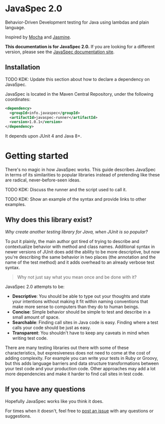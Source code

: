 # JavaSpec 2.0

Behavior-Driven Development testing for Java using lambdas and plain language.

Inspired by [Mocha][mocha] and [Jasmine][jasmine].

**This documentation is for JavaSpec 2.0.**  If you are looking for a different version, please see
the [JavaSpec documentation site][github-io-javaspec].

[github-io-javaspec]: http://javaspec.info
[jasmine]: https://jasmine.github.io
[mocha]: https://mochajs.org


## Installation

TODO KDK: Update this section about how to declare a dependency on JavaSpec.

JavaSpec is located in the Maven Central Repository, under the following coordinates:

```xml
<dependency>
  <groupId>info.javaspec</groupId>
  <artifactId>javaspec-runner</artifactId>
  <version>1.0.1</version>
</dependency>
```

It depends upon JUnit 4 and Java 8+.


# Getting started

There's no magic in how JavaSpec works.  This guide describes JavaSpec in terms of its similarities
to popular libraries instead of pretending like these are radical, never-before-seen ideas.

TODO KDK: Discuss the runner and the script used to call it.

TODO KDK: Show an example of the syntax and provide links to other examples.


## Why does this library exist?

*Why create another testing library for Java, when JUnit is so popular?*

To put it plainly, the main author got tired of trying to describe and contextualize behavior with
method and class names.  Additional syntax in newer versions of JUnit does add the ability to be
more descriptive, but now you're describing the same behavior in two places (the annotation and the
name of the test method) and it adds overhead to an already verbose test syntax.

> Why not just say what you mean once and be done with it?

JavaSpec 2.0 attempts to be:

* **Descriptive**: You should be able to type out your thoughts and state your intentions without
  making it fit within naming conventions that make more sense to computers than they do to human
  beings.
* **Concise**: Simple behavior should be simple to test and describe in a small amount of space.
* **Searchable**: Finding call sites in Java code is easy.  Finding where a test calls your code
  should be just as easy.
* **Transparent**: You shouldn't have to keep any caveats in mind when writing test code.

There are many testing libraries out there with some of these characteristics, but expresiveness
does not need to come at the cost of adding complexity.  For example you can write your tests in
Ruby or Groovy, but this adds language barriers and data structure transformations between your test
code and your production code.  Other approaches may add a lot more dependencies and make it harder
to find call sites in test code.


## If you have any questions

Hopefully JavaSpec works like you think it does.

For times when it doesn't, feel free to [post an issue][github-javaspec-issues] with any questions
or suggestions.

[github-javaspec-issues]: https://github.com/kkrull/javaspec/issues

